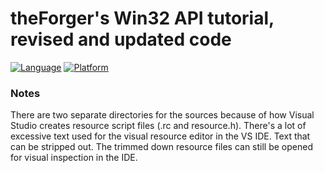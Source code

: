 # theForger's Win32 API tutorial, revised and updated code
[![Language](https://img.shields.io/badge/Language%20-C-blue.svg)](https://github.com/GeorgePimpleton/theForger-winapi-tutorial/)
[![Platform](https://img.shields.io/badge/Platform%20-Win32-blue.svg)](https://github.com/GeorgePimpleton/theForger-winapi-tutorial/)

### Notes
There are two separate directories for the sources because of how Visual Studio creates resource script files (.rc and resource.h).  There's a lot of excessive text used for the visual resource editor in the VS IDE.  Text that can be stripped out.  The trimmed down resource files can still be opened for visual inspection in the IDE.
